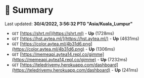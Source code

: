 # 📖 Summary
Last updated: **30/4/2022, 3:56:32 PTG "Asia/Kuala_Lumpur"**

- `GET` [https://shrt.ml](https://shrt.ml) - **Up** (1728ms)
- `GET` [https://hst.aytea.ml/](https://hst.aytea.ml/) - **Up** (4631ms)
- `GET` [https://color.aytea.ml/4b31d6.png](https://color.aytea.ml/4b31d6.png) - **Up** (1306ms)
- `GET` [https://memeapi.aytea14.repl.co/gimme](https://memeapi.aytea14.repl.co/gimme) - **Up** (7232ms)
- `GET` [https://teledrivemy.herokuapp.com/dashboard](https://teledrivemy.herokuapp.com/dashboard) - **Up** (241ms)
